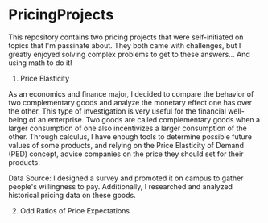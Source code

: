 # PricingProjects

This repository contains two pricing projects that were self-initiated on topics that I'm passinate about. They both came with challenges, but I greatly enjoyed solving complex problems to get to these answers... And using math to do it!

1) Price Elasticity

As an economics and finance major, I decided to compare the behavior of two complementary goods and analyze the monetary effect one has over the other. This type of investigation is very useful for the financial well-being of an enterprise. Two goods are called complementary goods when a larger consumption of one also incentivizes a larger consumption of the other. Through calculus, I have enough tools to determine possible future values of some products, and relying on the Price Elasticity of Demand (PED) concept, advise companies on the price they should set for their products. 

Data Source: I designed a survey and promoted it on campus to gather people's willingness to pay. Additionally, I researched and analyzed historical pricing data on these goods. 


2) Odd Ratios of Price Expectations

